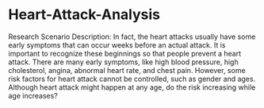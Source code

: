 # Heart-Attack-Analysis
Research Scenario Description:
In fact, the heart attacks usually have some early symptoms that can occur weeks before an actual attack. It is important to recognize these beginnings so that people prevent a heart attack. There are many early symptoms, like high blood pressure, high cholesterol, angina, abnormal heart rate, and chest pain. However, some risk factors for heart attack cannot be controlled, such as gender and ages. Although heart attack might happen at any age, do the risk increasing while age increases? 
